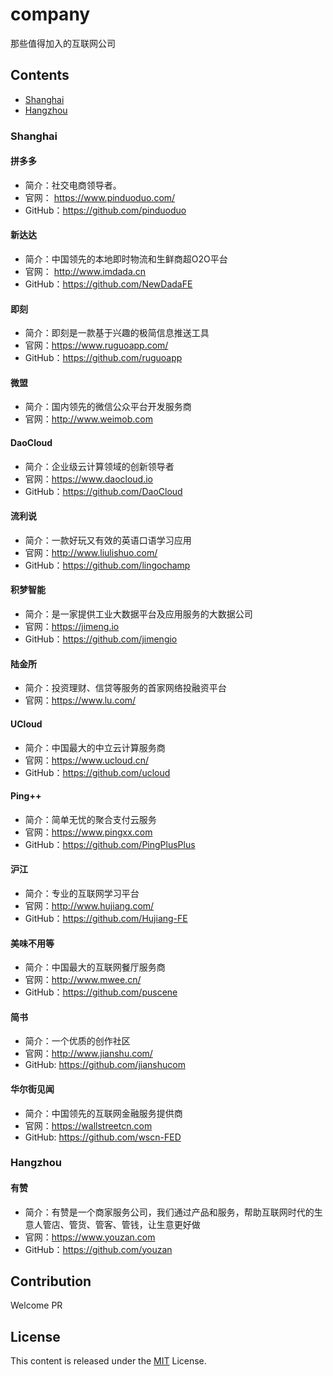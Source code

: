 # company
那些值得加入的互联网公司

## Contents
- [Shanghai](#shanghai)
- [Hangzhou](#hangzhou) 

### Shanghai

#### 拼多多
- 简介：社交电商领导者。
- 官网： https://www.pinduoduo.com/
- GitHub：https://github.com/pinduoduo

#### 新达达
- 简介：中国领先的本地即时物流和生鲜商超O2O平台
- 官网： http://www.imdada.cn
- GitHub：https://github.com/NewDadaFE

#### 即刻
- 简介：即刻是一款基于兴趣的极简信息推送工具
- 官网：https://www.ruguoapp.com/
- GitHub：https://github.com/ruguoapp

#### 微盟
- 简介：国内领先的微信公众平台开发服务商
- 官网：http://www.weimob.com

#### DaoCloud
- 简介：企业级云计算领域的创新领导者
- 官网：https://www.daocloud.io
- GitHub：https://github.com/DaoCloud

#### 流利说
- 简介：一款好玩又有效的英语口语学习应用
- 官网：http://www.liulishuo.com/
- GitHub：https://github.com/lingochamp

#### 积梦智能
- 简介：是一家提供工业大数据平台及应用服务的大数据公司
- 官网：https://jimeng.io
- GitHub：https://github.com/jimengio

#### 陆金所
- 简介：投资理财、信贷等服务的首家网络投融资平台
- 官网：https://www.lu.com/

#### UCloud
- 简介：中国最大的中立云计算服务商
- 官网：https://www.ucloud.cn/
- GitHub：https://github.com/ucloud

#### Ping++
- 简介：简单无忧的聚合支付云服务
- 官网：https://www.pingxx.com
- GitHub：https://github.com/PingPlusPlus

#### 沪江
- 简介：专业的互联网学习平台
- 官网：http://www.hujiang.com/
- GitHub：https://github.com/Hujiang-FE

#### 美味不用等
- 简介：中国最大的互联网餐厅服务商
- 官网：http://www.mwee.cn/
- GitHub：https://github.com/puscene

#### 简书
- 简介：一个优质的创作社区
- 官网：http://www.jianshu.com/
- GitHub: https://github.com/jianshucom

#### 华尔街见闻
- 简介：中国领先的互联网金融服务提供商
- 官网：https://wallstreetcn.com
- GitHub: https://github.com/wscn-FED

### Hangzhou
#### 有赞
- 简介：有赞是一个商家服务公司，我们通过产品和服务，帮助互联网时代的生意人管店、管货、管客、管钱，让生意更好做
- 官网：https://www.youzan.com
- GitHub：https://github.com/youzan

## Contribution
Welcome PR

## License

This content is released under the [MIT](http://opensource.org/licenses/MIT) License.
